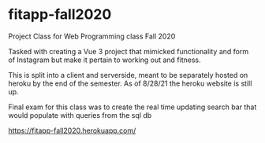# fitapp-fall2020

Project Class for Web Programming class Fall 2020

Tasked with creating a Vue 3 project that mimicked functionality and form of Instagram but make it pertain to working out and fitness.


This is split into a client and serverside, meant to be separately hosted on heroku by the end of the semester. As of 8/28/21 the heroku website is still up.

Final exam for this class was to create the real time updating search bar that would populate with queries from the sql db

https://fitapp-fall2020.herokuapp.com/
